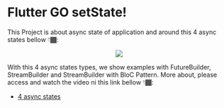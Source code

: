 # Flutter GO setState!

This Project is about async state of application and around this 4 async states bellow 👇🏾:

<p align="center">
  <img src="https://i.imgur.com/bvkHg3Z.png" /><br/>
</p>

With this 4 async states types, we show examples with FutureBuilder, StreamBuilder and StreamBuilder with BloC Pattern.
More about, please access and watch the video ni this link bellow 👇🏾:

- [4 async states](https://www.youtube.com/watch?v=TZkGT8WkjdA&list=PLdTodMosi-BwEwlzjN6EyS1vwGXFo-UlK&index=1)
